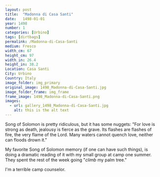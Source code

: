 ```yaml
---
layout: post
title:  "Madonna di Casa Santi"
date:   1498-01-01
year: 1498
number: 1
categories: [Urbino]
tags: [dirtbags]
permalink: /Madonna-di-Casa-Santi
medium: Fresco
width_cm: 67
height_cm: 97
width_in: 26.4
height_in: 38.2
Location: Casa Santi
City: Urbino
Country: Italy
image_folder: img_primary
original_image: 1498_Madonna-di-Casa-Santi.jpg
image_folder_frame: img_frame
frame_image: 1498_Madonna-di-Casa-Santi.png
images:
  - url: gallery_1498_Madonna-di-Casa-Santi.jpg
    alt: this is the alt text
---
```


Song of Solomon is pretty ridiculous, but it has some nuggets: "For love is strong as death, jealousy is fierce as the grave. Its flashes are flashes of fire, the very flame of the Lord. Many waters cannot quench love, neither can floods drown it."

My favorite Song of Solomon memory (if one can have such things), is doing a dramatic reading of it with my small group at camp one summer. They spent the rest of the week going "*climb* my palm tree."

I'm a terrible camp counselor.

